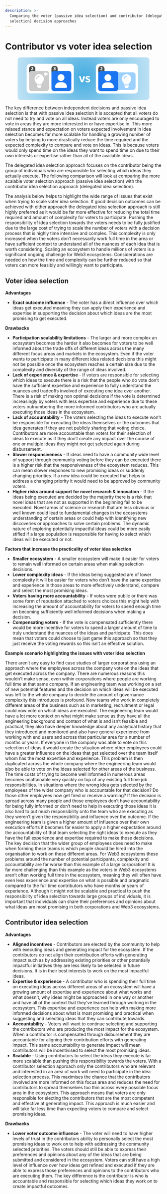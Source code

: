 ```yaml
---
description: >-
  Comparing the voter (passive idea selection) and contributor (delegated idea
  selection) decision approaches
---
```


# Contributor vs voter idea selection

<figure><img src="../.gitbook/assets/voter-and-contributor-idea-selection.png" alt=""><figcaption></figcaption></figure>

The key difference between independent decisions and passive idea selection is that with passive idea selection it is accepted that all voters do not need to try and vote on all ideas. Instead voters are only encouraged to vote in areas they are more interested in or have expertise in. This more relaxed stance and expectation on voters expected involvement in idea selection becomes far more scalable for handling a growing number of voters by helping to more drastically reduce the time required and the expected complexity to compare and vote on ideas. This is because voters would only spend time on the ideas they want to spend time on due to their own interests or expertise rather than all of the available ideas.

The delegated idea selection approach focuses on the contributor being the group of individuals who are responsible for selecting which ideas they actually execute. The following comparison will look at comparing the more scalable voter selection approach (passive idea selection) with the contributor idea selection approach (delegated idea selection).

The analysis below helps to highlight the wide range of issues that exist when trying to scale voter idea selection. If good decision outcomes can be achieved with either approach the delegated idea selection approach is still highly preferred as it would be far more effective for reducing the total time required and amount of complexity for voters to participate. Pushing the responsibility of idea selection towards the voters needs to be fully justified due to the large cost of trying to scale the number of voters with a decision process that is highly time intensive and complex. This complexity is only increased when the voters don’t necessarily work full time in the area or have sufficient context to understand all of the nuances of each idea that is worth considering. Scaling an ecosystem to handle millions of voters is a significant ongoing challenge for Web3 ecosystems. Considerations are needed on how the time and complexity can be further reduced so that voters can more feasibly and willingly want to participate.



## Voter idea selection



**Advantages**

* **Exact outcome influence** - The voter has a direct influence over which ideas get executed meaning they can apply their experience and expertise in supporting the decision about which ideas are the most promising to get executed.



**Drawbacks**

* **Participation scalability limitations** - The larger and more complex an ecosystem becomes the harder it also becomes for voters to be well informed about the trade offs of different ideas across the many different focus areas and markets in the ecosystem. Even if the voter wants to participate in many different idea related decisions this might not be possible once the ecosystem reaches a certain size due to the complexity and diversity of the range of ideas involved.
* **Lack of experience & expertise** - If voters are responsible for selecting which ideas to execute there is a risk that the people who do vote don’t have the sufficient expertise and experience to fully understand the nuances and tradeoffs involved of executing one idea over another. There is a risk of making non optimal decisions if the vote is determined increasingly by voters with less expertise and experience due to these voters outnumbering the more informed contributors who are actually executing those ideas in the ecosystem.
* **Lack of accountability** - The voters selecting the ideas to execute won’t be responsible for executing the ideas themselves or the outcomes that idea generates if they are not publicly sharing that voting choice. Contributors are more accountable than voters for their selection of ideas to execute as if they don’t create any impact over the course of one or multiple ideas they might not get selected again during disbursement.
* **Slower responsiveness** - If ideas need to have a community wide level of support through community voting before they can be executed there is a higher risk that the responsiveness of the ecosystem reduces. This can mean slower responses to new promising ideas or suddenly changing priorities. If a new idea could be executed that helps to address a changing priority it would need to be approved by community voters.
* **Higher risks around support for novel research & innovation** - If the ideas being executed are decided by the majority there is a risk that novel ideas that are not as supported in the beginning fail to be executed. Novel areas of science or research that are less obvious or well known could lead to fundamental changes in the ecosystems understanding of certain areas or could help with identifying new discoveries or approaches to solve certain problems. The dynamic nature of exploring potentially impactful ideas could be more easily stifled if a large population is responsible for having to select which ideas will be executed or not.



**Factors that increase the practicality of voter idea selection**

* **Smaller ecosystem** - A smaller ecosystem will make it easier for voters to remain well informed on certain areas when making selection decisions.
* **Lower complexity ideas** - If the ideas being suggested are of lower complexity it will be easier for voters who don’t have the same expertise and experience in those areas to more effectively understand, compare and select the most promising ideas.
* **Voters having more accountability** - If votes were public or there was some form of reputation attached to voters choices this might help with increasing the amount of accountability for voters to spend enough time on becoming sufficiently well informed decisions when making a decision.
* **Compensating voters** - If the vote is compensated sufficiently there would be more incentive for voters to spend a larger amount of time to truly understand the nuances of the ideas and participate. This does mean that voters could choose to just game this approach so that they just receive the voting rewards so this isn’t an effective solution.



**Example scenario highlighting the issues with voter idea selection**

There aren’t any easy to find case studies of larger corporations using an approach where the employees across the company vote on the ideas that get executed across the company. There are numerous reasons this wouldn’t make sense, even within corporations where people are working full time at that same company. If an engineering team was working on a set of new potential features and the decision on which ideas will be executed was left to the whole company to decide the amount of governance complexity this introduces is profound. Now teams who work in completely different areas of the business such as in marketing, recruitment or legal could now vote on which ideas are executed. The engineering team would have a lot more context on what might make sense as they have all the engineering background and context of what is and isn’t feasible and practical, they also have deeper knowledge about any analytical history that they introduced and monitored and also have general experience from working with end users and across that particular area for a number of months or years. If everyone in the company was able to vote on this selection of ideas it would create the situation where other employees could have a greater influence on the ideas that get selected over the team itself whom has the most expertise and experience. This problem is then duplicated across the whole company where the engineering team would also be able to vote on the ideas selected for other areas of the business. The time costs of trying to become well informed in numerous areas becomes unattainable very quickly on top of any existing full time job responsibilities. In situations where the wrong idea gets selected by the employees of the wider company who is accountable for that decision? Do those other employees now get fired or receive a warning? If the decision is spread across many people and those employees don’t have accountability for being fully informed or don’t need to help in executing those ideas it is also hard to put much responsibility onto the team who are executing as they weren’t given the responsibility and influence over the outcome. If the engineering team is given a higher amount of influence over their own execution efforts it becomes far easier to apply a higher expectation around the accountability of that team selecting the right ideas to execute as they have the full experience and expertise required to make those decisions. The key decision that the wider group of employees does need to make when forming these teams is which people should be hired into the organisation to work on these different areas. For Web3 ecosystems these problems around the number of potential participants, complexity and accountability are far worse than this example of a large corporation! It is far more challenging than this example as the voters in Web3 ecosystems aren’t often working full time in the ecosystem, meaning they will often have even less experience and expertise on what is possible and pragmatic compared to the full time contributors who have months or years of experience. Although it might not be scalable and practical to push the responsibility of idea selection towards large groups of individuals, it is important that individuals can share their preferences and opinions about what ideas are most promising in both corporations and Web3 ecosystems.



## Contributor idea selection



**Advantages**

* **Aligned incentives** - Contributors are elected by the community to help with executing ideas and generating impact for the ecosystem. If the contributors do not align their contribution efforts with generating impact such as by addressing existing priorities or other potentially impactful initiatives they are less likely to be selected in future decisions. It is in their best interests to work on the most impactful ideas.
* **Expertise & experience** - A contributor who is spending their full time on executing ideas across different areas of an ecosystem will have a growing amount of expertise and experience about what works and what doesn’t, why ideas might be approached in one way or another and have all of the context that they’ve learned through working in the ecosystem. This expertise and experience can help with making more informed decisions about what is most promising and practical when suggesting and selecting ideas that they can contribute towards.
* **Accountability** - Voters will want to continue selecting and supporting the contributors who are producing the most impact for the ecosystem. When a contributor is compensated through disbursement they are accountable for aligning their contribution efforts with generating impact. This same accountability to generate impact will mean contributors will be incentivised to select the most promising ideas.
* **Scalable** - Using contributors to select the ideas they execute is far more scalable than pushing this responsibility towards the voters. With a contributor selection approach only the contributors who are relevant and interested in an area of work will need to participate in the idea selection process. This maximises the chance that the contributors involved are more informed on this focus area and reduces the need for contributors to spread themselves too thin across every possible focus area in the ecosystem. This approach means that voters are only responsible for electing the contributors that are the most competent and effective at generating impact. This approach is much easier and will take far less time than expecting voters to compare and select promising ideas.



**Drawbacks**

* **Lower voter outcome influence** - The voter will need to have higher levels of trust in the contributors ability to personally select the most promising ideas to work on to help with addressing the community selected priorities. The voters should still be able to express their preferences and opinions about any of the ideas that are being submitted and considered in the ecosystem. Voters can still have a high level of influence over how ideas get refined and executed if they are able to express those preferences and opinions to the contributors who are executing them. The key difference is the contributor is who is accountable and responsible for selecting which ideas they work on to create impactful outcomes.
